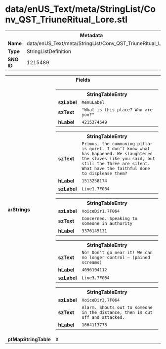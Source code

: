 <h1>data/enUS_Text/meta/StringList/Conv_QST_TriuneRitual_Lore.stl</h1><table><tr><th colspan="100%">Metadata</th></tr><tr><td><b>Name</b></td><td>data/enUS_Text/meta/StringList/Conv_QST_TriuneRitual_Lore.stl</td></tr><tr><td><b>Type</b></td><td>StringListDefinition</td></tr><tr><td><b>SNO ID</b></td><td>1215489</td></tr></table>

<table><tr><th colspan="100%">Fields</th></tr><tr><td><b>arStrings</b></td><td><table><tr><th colspan="100%">StringTableEntry</th></tr><tr><td><b>szLabel</b></td><td><code>MenuLabel</code></td></tr><tr><td><b>szText</b></td><td><code>"What is this place? Who are you?"</code></td></tr><tr><td><b>hLabel</b></td><td><code>4215274549</code></td></tr></table>


<table><tr><th colspan="100%">StringTableEntry</th></tr><tr><td><b>szText</b></td><td><code>Primus, the communing pillar is quiet. I don’t know what has happened. We slaughtered the slaves like you said, but still the Three are silent. What have the faithful done to displease them?</code></td></tr><tr><td><b>hLabel</b></td><td><code>1513258174</code></td></tr><tr><td><b>szLabel</b></td><td><code>Line1.7F064</code></td></tr></table>


<table><tr><th colspan="100%">StringTableEntry</th></tr><tr><td><b>szLabel</b></td><td><code>VoiceDir1.7F064</code></td></tr><tr><td><b>szText</b></td><td><code>Concerned. Speaking to someone in authority</code></td></tr><tr><td><b>hLabel</b></td><td><code>3376145131</code></td></tr></table>


<table><tr><th colspan="100%">StringTableEntry</th></tr><tr><td><b>szText</b></td><td><code>No! Don’t go near it! We can no longer control – (pained screams)</code></td></tr><tr><td><b>hLabel</b></td><td><code>4096194112</code></td></tr><tr><td><b>szLabel</b></td><td><code>Line3.7F064</code></td></tr></table>


<table><tr><th colspan="100%">StringTableEntry</th></tr><tr><td><b>szLabel</b></td><td><code>VoiceDir3.7F064</code></td></tr><tr><td><b>szText</b></td><td><code>Alarm. Shouts out to someone in the distance, then is cut off and attacked. </code></td></tr><tr><td><b>hLabel</b></td><td><code>1664113773</code></td></tr></table>


</td></tr><tr><td><b>ptMapStringTable</b></td><td><code>0</code></td></tr></table>

